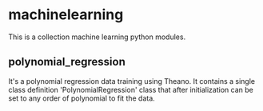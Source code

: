 # machinelearning
This is a collection machine learning python modules.

polynomial_regression
---------------------
It's a polynomial regression data training using Theano. It contains a single class definition 'PolynomialRegression' class that after initialization can be set to any order of polynomial to fit the data.
